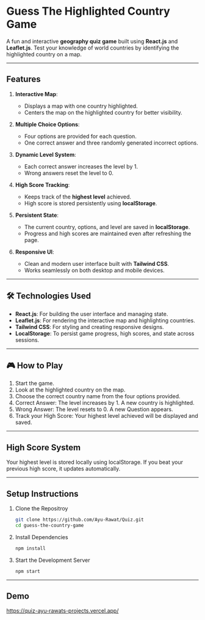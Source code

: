 # Guess The Highlighted Country Game

A fun and interactive **geography quiz game** built using **React.js** and **Leaflet.js**. Test your knowledge of world countries by identifying the highlighted country on a map.

---

## Features

1. **Interactive Map**:
   - Displays a map with one country highlighted.
   - Centers the map on the highlighted country for better visibility.

2. **Multiple Choice Options**:
   - Four options are provided for each question.
   - One correct answer and three randomly generated incorrect options.

3. **Dynamic Level System**:
   - Each correct answer increases the level by 1.
   - Wrong answers reset the level to 0.

4. **High Score Tracking**:
   - Keeps track of the **highest level** achieved.
   - High score is stored persistently using **localStorage**.

5. **Persistent State**:
   - The current country, options, and level are saved in **localStorage**.
   - Progress and high scores are maintained even after refreshing the page.

6. **Responsive UI**:
   - Clean and modern user interface built with **Tailwind CSS**.
   - Works seamlessly on both desktop and mobile devices.

---

## 🛠️ Technologies Used

- **React.js**: For building the user interface and managing state.
- **Leaflet.js**: For rendering the interactive map and highlighting countries.
- **Tailwind CSS**: For styling and creating responsive designs.
- **LocalStorage**: To persist game progress, high scores, and state across sessions.

---

## 🎮 How to Play
1. Start the game.
2. Look at the highlighted country on the map.
3. Choose the correct country name from the four options provided.
4. Correct Answer:
The level increases by 1.
A new country is highlighted.
5. Wrong Answer:
The level resets to 0.
A new Question appears.
6. Track your High Score:
Your highest level achieved will be displayed and saved.

---

## High Score System
Your highest level is stored locally using localStorage.
If you beat your previous high score, it updates automatically.

---

## Setup Instructions
1. Clone the Repositroy
   ```bash
   git clone https://github.com/Ayu-Rawat/Quiz.git
   cd guess-the-country-game
2. Install Dependencies
   ```bash
   npm install
3. Start the Development Server
   ```bash
   npm start

---

## Demo
https://quiz-ayu-rawats-projects.vercel.app/
